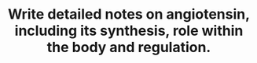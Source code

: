 ---
title: "Write detailed notes on angiotensin, including its synthesis, role within the body and regulation."
entityType: SAQ
exam: PEX
college: CICM
year: 2021
sitting: B
question: 5
passRate: 24
EC_expectedDomains:
- "This question provided headings for the answer template. Good answers integrated the required facts from the appropriate chapters of the major texts."
EC_errorsCommon:
- "Most answers lacked detail surrounding the factors that increase or decrease angiotensin activity. Few answers provided any detail as to all the mechanisms through which angiotensin exerts it effects. A lot of answers focussed singularly on the vascular effects of angiotensin. Overall, there was often a paucity of detail, with vague statements and incorrect facts."
---